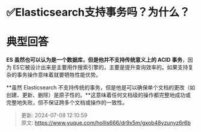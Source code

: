 # ✅Elasticsearch支持事务吗？为什么？

# 典型回答


**ES 虽然也可以认为是一个数据库，但是他并不支持传统意义上的 ACID 事务**，因为 ES它被设计出来是主要用作搜索引擎的，主要是提升查询效率的。如果支持复杂的事务操作意味着就要牺牲性能优势。



**虽然 Elasticsearch 不支持传统的事务，但是他是可以确保单个文档的更改（如创建、更新、删除）是原子性的。**这意味着任何文档级的操作都完整地成功或完整地失败，但不保证跨多个文档或操作的一致性。













> 更新: 2024-07-08 12:10:59  
> 原文: <https://www.yuque.com/hollis666/dr9x5m/gxob48yzunyz6r6b>